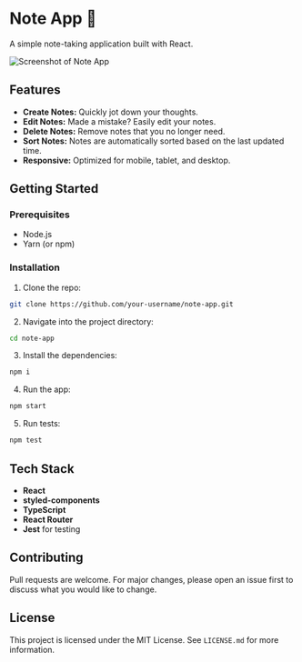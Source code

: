 # Note App 📝

A simple note-taking application built with React.

![Screenshot of Note App](./screenshot.png)

## Features

- **Create Notes:** Quickly jot down your thoughts.
- **Edit Notes:** Made a mistake? Easily edit your notes.
- **Delete Notes:** Remove notes that you no longer need.
- **Sort Notes:** Notes are automatically sorted based on the last updated time.
- **Responsive:** Optimized for mobile, tablet, and desktop.

## Getting Started

### Prerequisites

- Node.js
- Yarn (or npm)

### Installation

1. Clone the repo:

```bash
git clone https://github.com/your-username/note-app.git
```

2. Navigate into the project directory:

```bash
cd note-app
```

3. Install the dependencies:

```bash
npm i
```

4. Run the app:

```bash
npm start
```

5. Run tests:

```bash
npm test
```

## Tech Stack

- **React**
- **styled-components**
- **TypeScript**
- **React Router**
- **Jest** for testing

## Contributing

Pull requests are welcome. For major changes, please open an issue first to discuss what you would like to change.

## License

This project is licensed under the MIT License. See `LICENSE.md` for more information.
